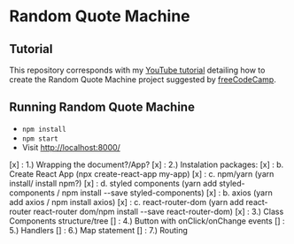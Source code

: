 # Random Quote Machine

## Tutorial

This repository corresponds with my [YouTube tutorial](https://www.youtube.com/watch?v=3QngsWA9IEE) detailing how to create the Random Quote Machine project suggested by [freeCodeCamp](https://learn.freecodecamp.org/front-end-libraries/front-end-libraries-projects/build-a-random-quote-machine).

## Running Random Quote Machine

- `npm install`
- `npm start`
- Visit [http://localhost:8000/](http://localhost:3000/)


[x] : 1.) Wrapping the document?/App?
[x] : 2.) Instalation packages:
[x] :    b. Create React App (npx create-react-app my-app)
[x] :    c. npm/yarn (yarn install/ install npm?)
[x] :    d. styled components (yarn add styled-components / npm install --save styled-components)
[x] :    b. axios (yarn add axios / npm install axios)
[x] :    c. react-router-dom (yarn add react-router react-router dom/npm install --save react-router-dom)
[x] : 3.) Class Components structure/tree
[] : 4.) Button with onClick/onChange events
[] : 5.) Handlers
[] : 6.) Map statement
[] : 7.) Routing
